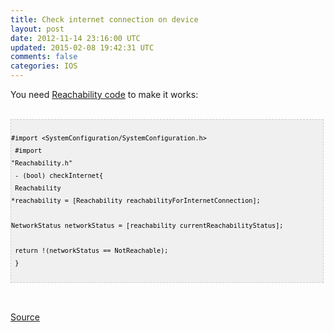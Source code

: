 ```yaml
---
title: Check internet connection on device
layout: post
date: 2012-11-14 23:16:00 UTC
updated: 2015-02-08 19:42:31 UTC
comments: false
categories: IOS
---
```

You need&nbsp;<a href="https://github.com/tonymillion/Reachability/blob/master/Reachability.h">Reachability code</a>&nbsp;to make it works:<br /><br /><pre style="background-image: URL(http://2.bp.blogspot.com/_z5ltvMQPaa8/SjJXr_U2YBI/AAAAAAAAAAM/46OqEP32CJ8/s320/codebg.gif); background: #f0f0f0; border: 1px dashed #CCCCCC; color: black; font-family: arial; font-size: 12px; height: auto; line-height: 20px; overflow: auto; padding: 0px; text-align: left; width: 99%;"><code style="color: black; word-wrap: normal;"> #import &lt;SystemConfiguration/SystemConfiguration.h&gt;  <br /> #import "Reachability.h"  <br /> - (bool) checkInternet{  <br />   Reachability *reachability = [Reachability reachabilityForInternetConnection];   <br />   NetworkStatus networkStatus = [reachability currentReachabilityStatus];   <br />   return !(networkStatus == NotReachable);  <br /> }  <br /></code></pre><br /><br /><div class="p3"><a href="http://stackoverflow.com/questions/1083701/how-to-check-for-an-active-internet-connection-on-iphone-sdk">Source</a><br /><div><br /></div></div><div class="p3"></div>